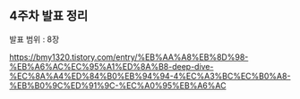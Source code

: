 ## 4주차 발표 정리

발표 범위 : 8장

https://bmy1320.tistory.com/entry/%EB%AA%A8%EB%8D%98-%EB%A6%AC%EC%95%A1%ED%8A%B8-deep-dive-%EC%8A%A4%ED%84%B0%EB%94%94-4%EC%A3%BC%EC%B0%A8-%EB%B0%9C%ED%91%9C-%EC%A0%95%EB%A6%AC
